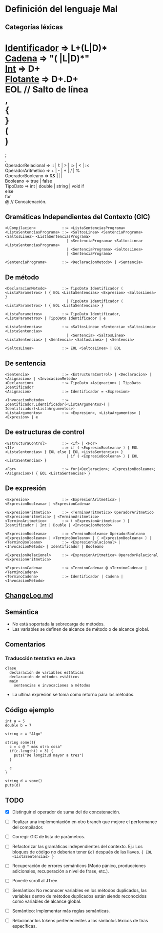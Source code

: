 Definición del lenguaje Mal
===========================

Categorías léxicas
------------------

[Identificador][Identificador] => L+(L|D)*  
[Cadena][Cadena]               => "( |L|D)*"  
[Int][Int]                     => D+  
[Flotante][Flotante]           => D+.D+  
EOL // Salto de línea  
,  
{  
}  
(  
)  
 =  
;  
.  
OperadorRelacional => :: | !: | > | :> | < | :<  
OperadorAritmetico => + | - | * | / | %  
OperadorBooleano   => && | ||  
Booleano           => true | false  
TipoDato           => int | double | string | void 
if  
else  
for  
@ // Concatenación.  


Gramáticas Independientes del Contexto (GIC)
--------------------------------------------

```
<UCompilacion>            ::= <ListaSentenciasPrograma>
<ListaSentenciasPrograma> ::= <SaltosLinea> <SentenciaPrograma> <SaltosLinea> <ListaSentenciasPrograma>
                            | <SentenciaPrograma> <SaltosLinea> <ListaSentenciasPrograma> 
                            | <SentenciaPrograma> <SaltosLinea> 
                            | <SentenciaPrograma>

<SentenciaPrograma>       ::= <DeclaracionMetodo> | <Sentencia>
```

De método
---------

```
<DeclaracionMetodo>       ::= TipoDato Identificador ( <ListaParametros> ) { EOL <ListaSentencias> <Expresion> <SaltosLinea> } 
                            | TipoDato Identificador ( <ListaParametros> ) { EOL <ListaSentencias> }

<ListaParametros>         ::= TipoDato Identificador, <ListaParametros> | TipoDato Identificador | e

<ListaSentencias>         ::= <SaltosLinea> <Sentencia> <SaltosLinea> <ListaSentencias>
                            | <Sentencia> <SaltosLinea> <ListaSentencias> | <Sentencia> <SaltosLinea> | <Sentencia>

<SaltosLinea>             ::= EOL <SaltosLinea> | EOL
```

De sentencia
------------

```
<Sentencia>               ::= <EstructuraControl> | <Declaracion> | <Asignacion> | <InvocacionMetodo>
<Declaracion>             ::= TipoDato <Asignacion> | TipoDato Identificador
<Asignacion>              ::= Identificador = <Expresion>

<InvocacionMetodo>        ::= Identificador.Identificador(<ListaArgumentos>) | Identificador(<ListaArgumentos>)
<ListaArgumentos>         ::= <Expresion>, <ListaArgumentos> | <Expresion> | e
```

De estructuras de control
-------------------------

```
<EstructuraControl>       ::= <If> | <For>
<If>                      ::= if ( <ExpresioBooleana> ) { EOL <ListaSentencias> } EOL else { EOL <ListaSentencias> } 
                            | if ( <ExpresioBooleana> ) { EOL <ListaSentencias> }

<For>                     ::= for(<Declaracion>; <ExpresionBooleana>; <Asignacion>) { EOL <ListaSentencias> }
```


De expresión
------------

```
<Expresion>               ::= <ExpresionAritmetica> | <ExpresionBooleana> | <ExpresionCadena>

<ExpresionAritmetica>     ::= <TerminoAritmetico> OperadorAritmetico <ExpresionAritmetica> | <TerminoAritmetico>
<TerminoAritmetico>       ::= ( <ExpresionAritmetica> ) | Identificador | Int | Double | <InvocacionMetodo>

<ExpresionBooleana>       ::= <TerminoBooleano> OperadorBooleano <ExpresionBooleana> | <TerminoBooleano> | ( <ExpresionBooleana> ) | 
<TerminoBooleano>         ::= <ExpresionRelacional> | <InvocacionMetodo> | Identificador | Booleano

<ExpresionRelacional>     ::= <ExpresionAritmetica> OperadorRelacional <ExpresionAritmetica>

<ExpresionCadena>         ::= <TerminoCadena> @ <TerminoCadena> | <TerminoCadena>
<TerminoCadena>           ::= Identificador | Cadena | <InvocacionMetodo>
```

[ChangeLog.md](ChangeLog.md)
------------

Semántica
---------

* No está soportada la sobrecarga de métodos.
* Las variables se definen de alcance de método o de alcance global.

Comentarios
------------

### Traducción tentativa en Java

```
clase
  declaración de variables estáticas
  declaración de métodos estáticos
  main
    sentencias e invocaciones a métodos
```

* La ultima expresión se toma como retorno para los métodos.

Código ejemplo
--------------

```
int a = 5
double b = 7

string c = "Algo"

string some(){
  c = c @ " mas otra cosa"
  if(c.length() > 3) {
    puts("De longitud mayor a tres")
  }

  c
}

string d = some()
puts(d)
```

TODO
----

- [x] Distinguir el operador de suma del de concatenación.
- [ ] Realizar una implementación en otro branch que mejore el performance del compilador.
- [ ] Corregir GIC de lista de parámetros.
- [ ] Refactorizar las gramáticas independientes del contexto. Ej.: Los bloques de código no deberían tener `Eol` después de las llaves. `{ EOL <ListaSentencias> }`
- [ ] Recuperación de errores semánticos (Modo pánico, producciones adicionales, recuperación a nivel de frase, etc.). 
- [ ] Ponerle scroll al JTree.
- [ ] Semántico: No reconocer variables en los métodos duplicados, las variables dentro de métodos duplicados están siendo reconocidos como variables de alcance global.
- [ ] Semántico: Implementar más reglas semánticas.
- [ ] Relacionar los tokens pertenecientes a los símbolos léxicos de tiras específicas.


[Identificador]: http://www.debuggex.com/r/el49ru8vsqfwPKj-
[Cadena]: http://www.debuggex.com/?re=%22%5B+%5Cw%5D%2A%22&flags=&str=%22Ejemplo+de+cadena%22
[Int]: http://www.debuggex.com/?re=%5Cd%2B&flags=&str=83498320
[Flotante]: http://www.debuggex.com/?re=%5Cd%2B%5C.%5Cd%2B&flags=&str=12323.98